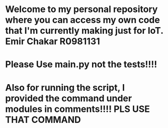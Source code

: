# Welcome to my personal repository where you can access my own code that I'm currently making just for IoT. Emir Chakar R0981131  
# Please Use main.py not the tests!!!!
# Also for running the script, I provided the command under modules in comments!!!! PLS USE THAT COMMAND
